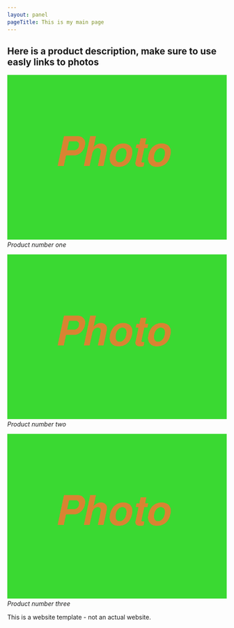 ```yaml
---
layout: panel
pageTitle: This is my main page
---
```


## Here is a product description, make sure to use easly links to photos

![Sample photo 1](photo1.png) *Product number one*

![Sample photo 2](photo2.png) *Product number two*

![Sample photo 3](photo3.png) *Product number three*




This is a website template - not an actual website. 
